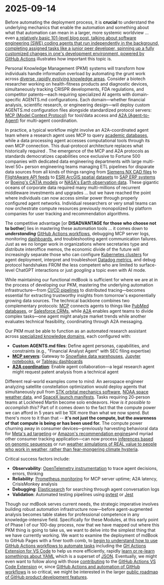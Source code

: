 # 2025-09-14

Before automating the deployment process, it is **crucial** to understand the underlying mechanics that enable the automation and something about what that automation can mean in a larger, more systemic worldview ... even [a relatively basic 101-level blog post, talking about software engineering (SWE) coding agents that run independently in the background, completing assigned tasks like a junior peer developer, spinning up a fully customized changes in one's development environment, powered by GitHub Actions](https://github.blog/ai-and-ml/github-copilot/github-copilot-coding-agent-101-getting-started-with-agentic-workflows-on-github/) illustrates how important this topic is.

Personal Knowledge Management (PKM) systems will transform how individuals handle information overload by automating the grunt work across [diverse, rapidly evolving knowledge areas](https://github.com/AncientGuy/PKM/tree/main/src/2.Areas). Consider a biotech researcher working on health-fitness products and diagnostic devices, simultaneously tracking CRISPR developments, FDA regulations, and competitor patents—each requiring specialized AI agents with domain-specific AGENTS.md configurations. Each domain—whether financial analysis, scientific research, or engineering design—will deploy custom AGENTS.md configuration files alongside standardized protocol servers: [MCP (Model Context Protocol)](https://modelcontextprotocol.io/docs/getting-started/intro) for tool/data access and [A2A (Agent-to-Agent)](https://developers.googleblog.com/en/a2a-a-new-era-of-agent-interoperability/) for multi-agent coordination. 

In practice, a typical workflow might involve an A2A-coordinated agent team where a research agent uses MCP to query [academic databases](https://www.semanticscholar.org/product/api), while a data processing agent accesses computational tools through its own MCP connection. This dual-protocol architecture replaces what historically required . The emergence of the MCP and A2A protocols as standards democratizes capabilities once exclusive to Fortune 500 companies with dedicated data engineering departments with large multi-level 50+ person engineering teams managing ETL pipelines for disparate data sources from all kinds of things ranging from [Siemens NX CAD files](https://www.plm.automation.siemens.com/global/en/products/nx/) to [FlightAware API feeds](https://flightaware.com/commercial/flightxml/) to [ESRI ArcGIS spatial datasets](https://www.esri.com/en-us/arcgis/products/arcgis-platform/overview) to [SAP ERP systems](https://www.sap.com/products/erp.html) or [Boeing's CATIA models](https://www.3ds.com/products-services/catia/) or [NASA's Earth observation data](https://earthdata.nasa.gov/). These gigantic oceans of corporate data required many multi-millions of recurrent middleware investments and upgrades ... but we have reached the point where individuals can now access similar power through properly configured agent networks. Individual researchers or very small teams can now orchestrate compute resources previously monopolized by platform companies for user tracking and recommendation algorithms. 

The competitive advantage [or **DISADVANTAGE for those who choose not to bother**] lies in mastering these automation tools ... it comes down to ***understanding*** [GitHub Actions workflows](https://docs.github.com/en/actions), debugging MCP server logs, monitoring [dashboards](https://grafana.com/docs/grafana/latest/), and troubleshooting agent communication failures. Just as we no longer work in organizations where secretaries type and distribute interoffice memos, the economic divide of the future will increasingly separate those who can configure [Kubernetes clusters](https://kubernetes.io/docs/home/) for agent deployment, interpret and troubleshoot [Datadog metrics](https://www.datadoghq.com/), and debug protocol handshakes FROM the less competent who are limited to surface-level ChatGPT interactions or just *googling* a topic even with AI mode. 

While maintaining our functional mdBook is sufficient for where we are at in the process of developing our PKM, mastering the underlying automation infrastructure—from [CI/CD pipelines](https://www.redhat.com/en/topics/devops/what-is-ci-cd) to distributed tracing—becomes essential for extracting trustworthy insights from tomorrow's exponentially growing data sources. The technical backbone combines two complementary protocols: [MCP](https://modelcontextprotocol.io/docs/getting-started/intro) connects agents to things like [PubMed databases](https://pubmed.ncbi.nlm.nih.gov/), or [Salesforce CRMs](https://www.salesforce.com/products/platform/overview/), while [A2A](https://developers.googleblog.com/en/a2a-a-new-era-of-agent-interoperability/) enables agent teams to divide complex tasks—one agent might analyze market trends while another evaluates technical feasibility, coordinating through A2A messaging.

Our PKM must be able to function as an automated research assistant across [specialized knowledge domains](https://github.com/AncientGuy/PKM/tree/main/src/2.Areas), each configured with:
- **Custom AGENTS.md files**: Define agent personas, capabilities, and constraints (e.g., "Financial Analyst Agent" with SEC filing expertise)
- **[MCP servers](https://modelcontextprotocol.io/docs/getting-started/intro)**: Gateway to [Snowflake data warehouses](https://www.snowflake.com/), [Jupyter notebooks](https://jupyter.org/), or [Tableau dashboards](https://www.tableau.com/)
- **[A2A coordination](https://developers.googleblog.com/en/a2a-a-new-era-of-agent-interoperability/)**: Enable agent collaboration—a legal research agent might request patent analysis from a technical agent

Different real-world examples come to mind: An aerospace engineer analyzing satellite constellation optimization would deploy agents that simultaneously pull from [STK orbital mechanics software](https://www.ansys.com/products/missions/ansys-stk), [NOAA space weather data](https://www.swpc.noaa.gov/), and [SpaceX launch manifests](https://www.spacex.com/launches/). Tasks requiring 20-person teams at Lockheed Martin become solo endeavors. *How is it possible to accomplish this?* Part of it comes down to the fact that the compute power we can afford in 5 years will be 10X more than what we now spend. But there's more to it than that -- **it's not just the compute, but the awareness of that compute is being or has been used for.** The compute power churning away in consumer devices—previously harvesting behavioral data for [Meta's ad targeting](https://www.facebook.com/business/ads) or [Amazon's recommendation engines](https://aws.amazon.com/personalize/)and myriad other consumer tracking application—can now process [inferences based on genomic sequences](https://www.ncbi.nlm.nih.gov/sra) or run [weather simulations of REAL value to people who work in weather, rather than fear-mongering climate hysteria](https://www.cesm.ucar.edu/). 

Critical success factors include:
- **Observability**: [OpenTelemetry instrumentation](https://opentelemetry.io/) to trace agent decisions, errors, thinking
- **Reliability**: [Prometheus monitoring](https://prometheus.io/) for MCP server uptime; A2A latency, CrisisMonkey analysis
- **Debugging**: [Elasticsearch](https://www.elastic.co/elasticsearch/) for searching through agent conversation logs
- **Validation**: Automated testing pipelines using [pytest](https://docs.pytest.org/) or [Jest](https://jestjs.io/)

Though our mdBook serves current needs, the strategic imperative involves building robust automation infrastructure now—before agent-augmented analysis becomes table stakes for professional competence in any knowledge-intensive field. Specifically for these Modules, at this early point of Phase I of our 100-day process, now that we have mapped out where this PKM thing is going to take us, we want to delve into the simplest thing that we have currently working.  We want to examine the deployment of mdBook to GitHub Pages with a finer tooth comb, to [begin to understand how to use GitHub Actions workflows to automate tasks](https://docs.github.com/en/actions/how-tos/write-workflows) including the [GH Actions Extension for VS Code](https://github.com/github/vscode-github-actions) to help us more efficiently, rapidly [learn or re-learn somethings about YAML](https://learnxinyminutes.com/yaml/) which is a superset of [JSON](https://www.json.org/json-en.html). Eventually, we might even want to follow along with those [contributing](https://github.com/github/vscode-github-actions/blob/HEAD/CONTRIBUTING.md) to the [GitHub Actions VS Code Extension](https://github.com/orgs/github/projects/9557) or, since [GitHub Actions and automation of GitHub workflows](https://github.com/actions) is so critical, we might be interested in the larger [public roadmap of GitHub product development features](https://github.com/orgs/github/projects/4247).

